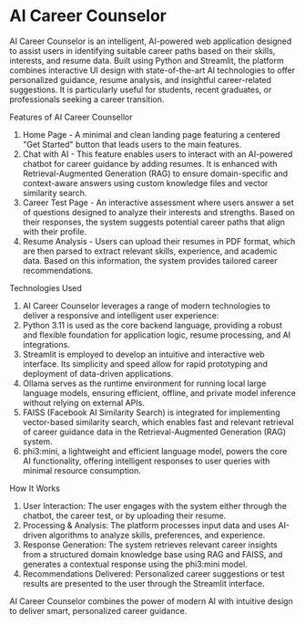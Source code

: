 # AI Career Counselor

AI Career Counselor is an intelligent, AI-powered web application designed to assist users in identifying suitable career paths based on their skills, interests, and resume data. Built using Python and Streamlit, the platform combines interactive UI design with state-of-the-art AI technologies to offer personalized guidance, resume analysis, and insightful career-related suggestions. It is particularly useful for students, recent graduates, or professionals seeking a career transition.

Features of AI Career Counsellor 
1. Home Page - A minimal and clean landing page featuring a centered "Get Started" button that leads users to the main features.
2. Chat with AI - This feature enables users to interact with an AI-powered chatbot for career guidance by adding resumes. It is enhanced with Retrieval-Augmented Generation (RAG) to ensure domain-specific and context-aware answers using custom knowledge files and vector similarity search.
3. Career Test Page - An interactive assessment where users answer a set of questions designed to analyze their interests and strengths. Based on their responses, the system suggests potential career paths that align with their profile.
4. Resume Analysis - Users can upload their resumes in PDF format, which are then parsed to extract relevant skills, experience, and academic data. Based on this information, the system provides tailored career recommendations.

Technologies Used
1. AI Career Counselor leverages a range of modern technologies to deliver a responsive and intelligent user experience:
2. Python 3.11 is used as the core backend language, providing a robust and flexible foundation for application logic, resume processing, and AI integrations.
3. Streamlit is employed to develop an intuitive and interactive web interface. Its simplicity and speed allow for rapid prototyping and deployment of data-driven applications.
4. Ollama serves as the runtime environment for running local large language models, ensuring efficient, offline, and private model inference without relying on external APIs.
5. FAISS (Facebook AI Similarity Search) is integrated for implementing vector-based similarity search, which enables fast and relevant retrieval of career guidance data in the Retrieval-Augmented Generation (RAG) system.
6. phi3:mini, a lightweight and efficient language model, powers the core AI functionality, offering intelligent responses to user queries with minimal resource consumption.

How It Works
1. User Interaction: The user engages with the system either through the chatbot, the career test, or by uploading their resume.
2. Processing & Analysis: The platform processes input data and uses AI-driven algorithms to analyze skills, preferences, and experience.
3. Response Generation: The system retrieves relevant career insights from a structured domain knowledge base using RAG and FAISS, and generates a contextual response using the phi3:mini model.
4. Recommendations Delivered: Personalized career suggestions or test results are presented to the user through the Streamlit interface.

AI Career Counselor combines the power of modern AI with intuitive design to deliver smart, personalized career guidance.
